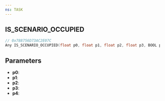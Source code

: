 ```yaml
---
ns: TASK
---
```

## IS_SCENARIO_OCCUPIED

```c
// 0x788756D73AC2E07C
Any IS_SCENARIO_OCCUPIED(float p0, float p1, float p2, float p3, BOOL p4);
```

## Parameters
* **p0**:
* **p1**:
* **p2**:
* **p3**:
* **p4**:
